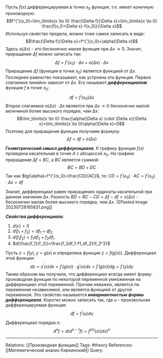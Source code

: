 Пусть $f(x)$ дифференцируемая в точке $x_0$ функция, т.е. имеет конечную производную:
$$f^{'}(x_0)=\lim_\limits{x \to 0} \frac{\Delta f}{\Delta x}=\lim_\limits{x \to 0} \frac{f(x_0+\Delta x)-f(x_0)}{\Delta x}$$
Используя свойство предела, можно тоже самое записать в виде:
$$\frac{\Delta f}{\Delta x}=f^{'}(x_0)+\alpha(\Delta x)$$
Здесь $\alpha(\Delta x)$ - это бесконечно малая функция при $\Delta x \to 0$. Значит, приращение $\Delta f$ можно записать так:
$$\Delta f = f^{'}(x_0) \cdot \Delta x + \alpha(\Delta x) \cdot \Delta x$$
Приращение $\Delta f$ (функции в точке $x_0$) является функцией от $\Delta x$. Последнее равенство показывает, как устроена эта функция. Первое слагаемое линейно зависит от $\Delta x$. Его называют ***дифференциалом*** функции $f$ в точке $x_0$:
$$df=f^{'}(x_0) \Delta x$$
Второе слагаемое $\alpha(\Delta x) \cdot \Delta x$ является при $\Delta x \to 0$ бесконечно малой величиной более высокого порядке, чем $\Delta x$:
$$\lim_\limits{x \to 0} \frac{\alpha(\Delta x) \cdot \Delta x}{\Delta x}=\lim_\limits{x \to 0}\alpha(\Delta x)=0$$
Поэтому для приращения функции получаем формулу:
$$\Delta f = df + o(\Delta x)$$

***Геометрический смысл дифференциала***. 
К графику функции $f(x)$ проведена касательная в точке $A$ с абсциссой $x_0$. На графике приращение $\Delta f=BC$, а $BC$ является суммой:
$$BC=BD+DC$$
Так как $tg(\alpha)=f^{'}(x_0)=\frac{CD}{AC}$, то:
$CD=f^{'}(x_0) \cdot AC=f^{'}(x_0) \cdot \Delta x=df$

Значит, дифференциал равен приращению ординаты касательной при данном значении $\Delta x$. Разность $BD=BC-CD=\Delta f - df=o(\Delta x)$ - бесконечно малая более высокого порядка, чем $\Delta x$. 
![[Pasted image 20230728165831.png]]

***Свойства дифференциала***. 
1. $d(c)=0$
2. $d(f_1+f_2)=df_1 + df_2$
3. $d(f_1f_2)=f_1df_2+f_2df_1$
4. $d(\frac{f_1}{f_2})=\frac{f_2df_1-f1_df_2}{f_2^2}$

Пусть $z=f(y), y=g(x)$ и определена функция $z=f(g(x))$. Дифференциал этой функции:
$$dz=z^{'}(x)dx=f^{'}(g(x)) \cdot g^{'}(x)dx=f^{'}(g(x))dg=f^{'}(y)dy$$
Таким образом мы получили, что дифференциал всегда имеет форму: производная функции по некоторой переменной умноженная на дифференциал этой переменной. Причем неважно, является ли переменная независимой, или является функцией от другой переменной. Это свойство называется ***инвариантностью формы дифференциала***. Коротко можно записать так, где $u$ - произвольная дифференцируемая функция:
$$df=f^{'}(u)du$$

Дифференциал порядка $n$:
$$d^nf=d(d^{n-1}f)=f^{(n)}(x)(dx)^n$$

___
Relations: [[Производная функции]] 
Tags: #theory 
References: [[Математический анализ Киркинский]] 
Query: 